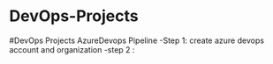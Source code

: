 # DevOps-Projects

#DevOps Projects
AzureDevops Pipeline
-Step 1:
create azure devops account and organization
-step 2 :
